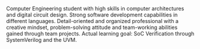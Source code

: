Computer Engineering student with high skills in computer architectures and digital circuit design.
Strong software development capabilities in different languages.
Detail-oriented and organized professional with a creative mindset, problem-solving attitude and team-working abilities gained through team projects.
Actual learning goal: SoC Verification through SystemVerilog and the UVM.
<!---
AlfredoPaolino/AlfredoPaolino is a ✨ special ✨ repository because its `README.md` (this file) appears on your GitHub profile.
You can click the Preview link to take a look at your changes.
--->

